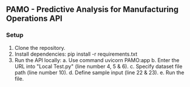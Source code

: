 <h2>PAMO - Predictive Analysis for Manufacturing Operations API</h2>

<h3>Setup</h3>

1. Clone the repository.
2. Install dependencies: 
   pip install -r requirements.txt
3. Run the API locally:
   a. Use command uvicorn PAMO:app
   b. Enter the URL into "Local Test.py" (line number 4, 5 & 6).
   c. Specify dataset file path (line number 10).
   d. Define sample input (line 22 & 23).
   e. Run the file.
